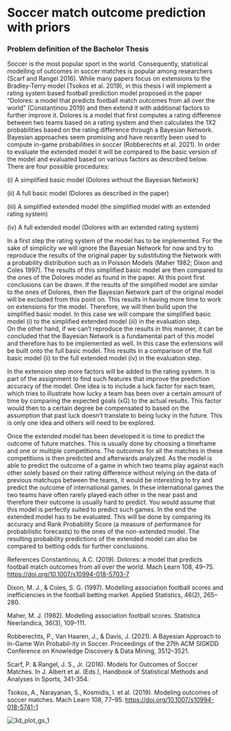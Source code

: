 # Soccer match outcome prediction with priors

### Problem definition of the Bachelor Thesis

Soccer is the most popular sport in the world. Consequently, statistical modelling of outcomes in soccer matches is popular among researchers (Scarf and Rangel 2016). While many papers focus on extensions to the Bradley-Terry model (Tsokos et al. 2019), in this thesis I will implement a rating system based football prediction model proposed in the paper “Dolores: a model that predicts football match outcomes from all over the world” (Constantinou 2019) and then extend it with additional factors to further improve it. Dolores is a model that first computes a rating difference between two teams based on a rating system and then calculates the 1X2 probabilities based on the rating difference through a Bayesian Network. Bayesian approaches seem promising and have recently been used to compute in-game probabilities in soccer (Robberechts et al. 2021). In order to evaluate the extended model it will be compared to the basic version of the model and evaluated based on various factors as described below. There are four possible procedures:

(i)	A simplified basic model (Dolores without the Bayesian Network)

(ii)	A full basic model (Dolores as described in the paper)

(iii)	A simplified extended model (the simplified model with an extended rating system)

(iv)	A full extended model (Dolores with an extended rating system)

In a first step the rating system of the model has to be implemented. For the sake of simplicity we will ignore the Bayesian Network for now and try to reproduce the results of the original paper by substituting the Network with a probability distribution such as in Poisson Models (Maher 1982; Dixon and Coles 1997). The results of this simplified basic model are then compared to the ones of the Dolores model as found in the paper. At this point first conclusions can be drawn. 
If the results of the simplified model are similar to the ones of Dolores, then the Bayesian Network part of the original model will be excluded from this point on. This results in having more time to work on extensions for the model. Therefore, we will then build upon the simplified basic model. In this case we will compare the simplified basic model (i) to the simplified extended model (iii) in the evaluation step.  
On the other hand, if we can’t reproduce the results in this manner, it can be concluded that the Bayesian Network is a fundamental part of this model and therefore has to be implemented as well. In this case the extensions will be built onto the full basic model. This results in a comparison of the full basic model (ii) to the full extended model (iv) in the evaluation step. 

In the extension step more factors will be added to the rating system. It is part of the assignment to find such features that improve the prediction accuracy of the model. One idea is to include a luck factor for each team, which tries to illustrate how lucky a team has been over a certain amount of time by comparing the expected goals (xG) to the actual results. This factor would then to a certain degree be compensated to based on the assumption that past luck doesn’t translate to being lucky in the future. This is only one idea and others will need to be explored.

Once the extended model has been developed it is time to predict the outcome of future matches. This is usually done by choosing a timeframe and one or multiple competitions. The outcomes for all the matches in these competitions is then predicted and afterwards analyzed. As the model is able to predict the outcome of a game in which two teams play against each other solely based on their rating difference without relying on the data of previous matchups between the teams, it would be interesting to try and predict the outcome of international games. In these international games the two teams have often rarely played each other in the near past and therefore their outcome is usually hard to predict. You would assume that this model is perfectly suited to predict such games.
In the end the extended model has to be evaluated. This will be done by comparing its accuracy and Rank Probability Score (a measure of performance for probabilistic forecasts) to the ones of the non-extended model. The resulting probability predictions of the extended model can also be compared to betting odds for further conclusions. 


References
Constantinou, A.C. (2019). Dolores: a model that predicts football match outcomes from all over the world. Mach Learn 108, 49–75. https://doi.org/10.1007/s10994-018-5703-7

Dixon, M. J., & Coles, S. G. (1997). Modelling association football scores and inefficiencies in the football betting market. Applied Statistics, 46(2), 265–280.

Maher, M. J. (1982). Modelling association football scores. Statistica Neerlandica, 36(3), 109–111.

Robberechts, P., Van Haaren, J., & Davis, J. (2021). A Bayesian Approach to In-Game Win Probabil-ity in Soccer. Proceedings of the 27th ACM SIGKDD Conference on Knowledge Discovery & Data Mining, 3512–3521.

Scarf, P. & Rangel, J. S., Jr. (2016). Models for Outcomes of Soccer Matches. In J. Albert et al. (Eds.), Handbook of Statistical Methods and Analyses in Sports, 341-354.

Tsokos, A., Narayanan, S., Kosmidis, I. et al. (2019). Modeling outcomes of soccer matches. Mach Learn 108, 77–95. https://doi.org/10.1007/s10994-018-5741-1

![3d_plot_gs_1](https://github.com/hyrogan/Soccer-Prediction/assets/79753379/856ad9af-0f58-4d28-8e63-898de76de62b)



